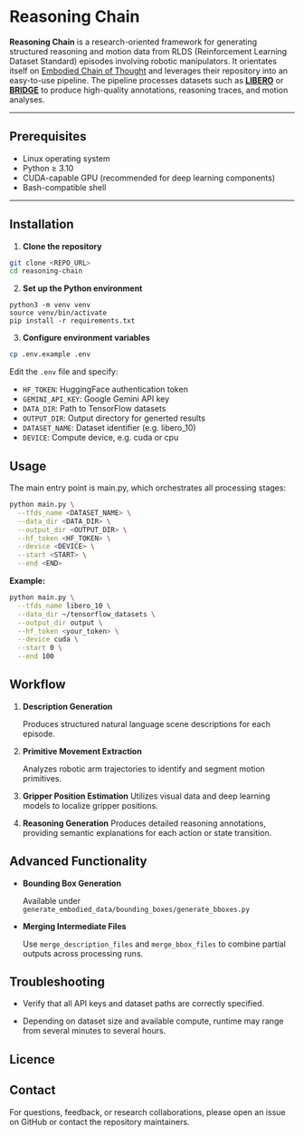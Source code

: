 # Reasoning Chain

**Reasoning Chain** is a research-oriented framework for generating structured reasoning and motion data from RLDS (Reinforcement Learning Dataset Standard) episodes involving robotic manipulators. 
It orientates itself on [Embodied Chain of Thought](https://github.com/MichalZawalski/embodied-CoT/tree/main?tab=readme-ov-file) and leverages their repository into an easy-to-use pipeline. 
The pipeline processes datasets such as [**LIBERO**](https://github.com/Lifelong-Robot-Learning/LIBERO) or [**BRIDGE**](https://rail-berkeley.github.io/bridgedata/) to produce high-quality annotations, reasoning traces, and motion analyses.

---

## Prerequisites

- Linux operating system  
- Python ≥ 3.10  
- CUDA-capable GPU (recommended for deep learning components)  
- Bash-compatible shell  

---

## Installation

1. **Clone the repository**

```bash
git clone <REPO_URL>
cd reasoning-chain
```


2. **Set up the Python environment**

```bach
python3 -m venv venv
source venv/bin/activate
pip install -r requirements.txt
```

3. **Configure environment variables**

```bash
cp .env.example .env
```

Edit the ```.env``` file and specify:

- ```HF_TOKEN```: HuggingFace authentication token
- ```GEMINI_API_KEY```: Google Gemini API key
- ```DATA_DIR```: Path to TensorFlow datasets
- ```OUTPUT_DIR```: Output directory for generted results
- ```DATASET_NAME```: Dataset identifier (e.g. libero_10)
- ```DEVICE```: Compute device, e.g. cuda or cpu


## Usage

The main entry point is main.py, which orchestrates all processing stages:

```bash
python main.py \
  --tfds_name <DATASET_NAME> \
  --data_dir <DATA_DIR> \
  --output_dir <OUTPUT_DIR> \
  --hf_token <HF_TOKEN> \
  --device <DEVICE> \
  --start <START> \
  --end <END>
```

**Example:**

```bash
python main.py \
  --tfds_name libero_10 \
  --data_dir ~/tensorflow_datasets \
  --output_dir output \
  --hf_token <your_token> \
  --device cuda \
  --start 0 \
  --end 100
```

## Workflow

1. **Description Generation**
    
    Produces structured natural language scene descriptions for each episode.

2. **Primitive Movement Extraction**

    Analyzes robotic arm trajectories to identify and segment motion primitives.

3. **Gripper Position Estimation**
    Utilizes visual data and deep learning models to localize gripper positions.

4. **Reasoning Generation**
    Produces detailed reasoning annotations, providing semantic explanations for each action or state transition.


## Advanced Functionality

- **Bounding Box Generation**

    Available under ```generate_embodied_data/bounding_boxes/generate_bboxes.py```

- **Merging Intermediate Files**

    Use ```merge_description_files``` and ``merge_bbox_files`` to combine partial outputs across processing runs.


## Troubleshooting

- Verify that all API keys and dataset paths are correctly specified.

- Depending on dataset size and available compute, runtime may range from several minutes to several hours.

## Licence

## Contact

For questions, feedback, or research collaborations, please open an issue on GitHub or contact the repository maintainers.